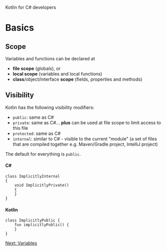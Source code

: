 Kotlin for C# developers
# Basics
## Scope
Variables and functions can be declared at
* **file scope** (globals), or
* **local scope** (variables and local functions)
* **class**/object/interface **scope** (fields, properties and methods)

## Visibility
Kotlin has the following visibility modifiers:
* `public`: same as C#
* `private`: same as C#... **plus** can be used at file scope to limit access to this file
* `protected`: same as C#
* `internal`: similar to C# - visible to the current "module" (a set of files that are compiled together e.g. Maven/Gradle project, IntelliJ project)

The default for everything is `public`.

#### C#
```
class ImplicitlyInternal
{
    void ImplicitlyPrivate()
    {
	}
}
```

#### Kotlin
```
class ImplicitlyPublic {
    fun implicitlyPublic() {
	}
}
```

[Next: Variables](01.%20Variables.md)
